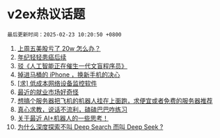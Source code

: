 # v2ex热议话题

`最后更新时间：2025-02-23 10:20:50 +0800`

1. [上周五美股亏了 20w 怎么办？](https://www.v2ex.com/t/1113510)
1. [年纪轻轻患癌后续](https://www.v2ex.com/t/1113521)
1. [驳《人工智能正在催生一代文盲程序员》](https://www.v2ex.com/t/1113431)
1. [掉进马桶的 iPhone ，换新手机的决心](https://www.v2ex.com/t/1113441)
1. [[求] 低成本网络设备监控软件](https://www.v2ex.com/t/1113511)
1. [最近的就业市场好奇怪](https://www.v2ex.com/t/1113456)
1. [想搞个服务器把飞机的机器人挂在上面跑，求便宜或者免费的服务器推荐](https://www.v2ex.com/t/1113433)
1. [真心求教，说话不流利，磕磕巴巴咋练习](https://www.v2ex.com/t/1113444)
1. [关于最近 AI+机器人的一些思考！](https://www.v2ex.com/t/1113438)
1. [为什么深度探索不叫 Deep Search 而叫 Deep Seek ?](https://www.v2ex.com/t/1113488)

